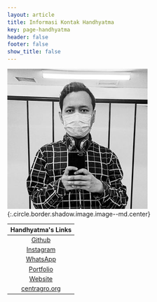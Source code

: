 ```yaml
---
layout: article
title: Informasi Kontak Handhyatma
key: page-handhyatma
header: false
footer: false
show_title: false
---
```


<style>
.article__content table {
    width: 100%;
    display: table;
}
.article__content img.circle, .article__content .circle > img {
    margin-left: auto;
    margin-right: auto;
    display: block;
}
</style>

![Image](/user/handhyatma.jpg){:.circle.border.shadow.image.image--md.center}

| Handhyatma's Links |
| :----: |
| [Github](https://github.com/mashanz) |
| [Instagram](https://instagram.com/handhyatma) |
| [WhatsApp](https://wa.me/6281218137592) |
| [Portfolio](http://officeboytokosebelah.com/portfolio) |
| [Website](http://officeboytokosebelah.com) |
| [centragro.org](https://centragro.org) |
